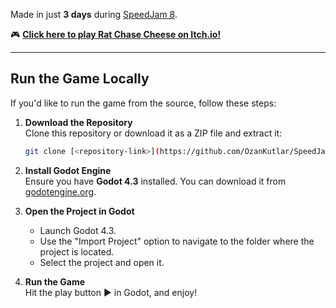 Made in just **3 days** during [SpeedJam 8](https://itch.io/jam/speedjam8).

🎮 **[Click here to play Rat Chase Cheese on Itch.io!](https://lnteger.itch.io/rat-chase-cheese)**  


---

## Run the Game Locally

If you'd like to run the game from the source, follow these steps:

1. **Download the Repository**  
   Clone this repository or download it as a ZIP file and extract it:
   ```bash
   git clone [<repository-link>](https://github.com/OzanKutlar/SpeedJamOyunu.git)
   ```

2. **Install Godot Engine**  
   Ensure you have **Godot 4.3** installed. You can download it from [godotengine.org](https://godotengine.org).

3. **Open the Project in Godot**  
   - Launch Godot 4.3.  
   - Use the "Import Project" option to navigate to the folder where the project is located.  
   - Select the project and open it.

4. **Run the Game**  
   Hit the play button ▶️ in Godot, and enjoy!
